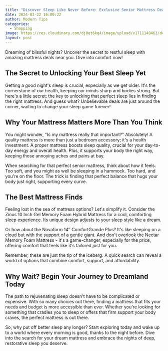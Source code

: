 ```yaml
---
title: "Discover Sleep Like Never Before: Exclusive Senior Mattress Deals Near You!"
date: 2024-03-22 16:00:22
author: Modern Tips
categories:
  - Shopping
image: https://res.cloudinary.com/dj0et6kq4/image/upload/v1711148463/d4a305bb-8d96-4dee-b529-01c0b43582b8_x3xglp.webp
layout: post
---
```

Dreaming of blissful nights? Uncover the secret to restful sleep with amazing mattress deals near you. Dive into comfort now!

## The Secret to Unlocking Your Best Sleep Yet

Getting a good night's sleep is crucial, especially as we get older. It's the cornerstone of our health, keeping our minds sharp and bodies strong. But here's a little secret: the key to unlocking that perfect sleep lies in finding the right mattress. And guess what? Unbelievable deals are just around the corner, waiting to change your sleep game forever!

## Why Your Mattress Matters More Than You Think

You might wonder, "Is my mattress really that important?" Absolutely! A quality mattress is more than just a bedroom accessory; it's a health investment. A proper mattress boosts sleep quality, crucial for your day-to-day energy and overall health. Plus, it supports your body the right way, keeping those annoying aches and pains at bay.

When searching for that perfect senior mattress, think about how it feels. Too soft, and you might as well be sleeping in a hammock. Too hard, and you're on the floor. The trick is finding that perfect balance that hugs your body just right, supporting every curve.

## The Best Mattress Finds

Feeling lost in the sea of mattress options? Let's simplify it. Consider the Zinus 10 Inch Gel Memory Foam Hybrid Mattress for a cool, comforting sleep experience. Its unique design adjusts to your sleep style like a dream.

Or how about the Novaform 14″ ComfortGrande Plus? It's like sleeping on a cloud but with the support of a gentle giant. And don't overlook the Nectar Memory Foam Mattress - it's a game-changer, especially for the price, offering comfort that feels like it's tailored just for you.

Remember, these are just the tip of the iceberg. A quick search can reveal a world of options that combine comfort, support, and affordability.

## Why Wait? Begin Your Journey to Dreamland Today

The path to rejuvenating sleep doesn't have to be complicated or expensive. With so many choices out there, finding a mattress that fits your needs and budget is more accessible than ever. Whether you're looking for something that cradles you to sleep or offers that firm support your body craves, the perfect mattress is out there.

So, why put off better sleep any longer? Start exploring today and wake up to a world where every morning is good, thanks to the night before. Dive into the search for your dream mattress and embrace the nights of deep, restorative sleep you deserve.
